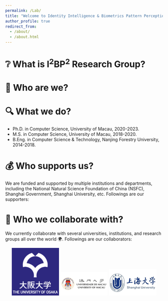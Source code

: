 ```yaml
---
permalink: /Lab/
title: "Welcome to Identity Intelligence & Biometrics Pattern Perception Research Group (I^2BP^2 Research Group)!"
author_profile: true
redirect_from: 
  - /about/
  - /about.html
---
```


❔ What is I<sup>2</sup>BP<sup>2</sup> Research Group?
======


🙋 Who are we?
======


🔍 What we do?
======
* Ph.D. in Computer Science, University of Macau, 2020-2023.
* M.S. in Computer Science, University of Macau, 2018-2020.
* B.Eng. in Computer Science & Technology, Nanjing Forestry University, 2014-2018.

💰 Who supports us?
======
We are funded and supported by multiple institutions and departments, including the National Natural Science Foundation of China (NSFC), Shanghai Government, Shanghai University, etc. Followings are our supporters:



🤝 Who we collaborate with?
======
We currently collaborate with several universities, institutions, and research groups all over the world 🌍. Followings are our collaborators:

<p align="center">
  <img src="/images/UO.png" width="30%" alt="Osaka University" />
  <img src="/images/UM.jfif" width="30%" alt="University of Macau" />
  <img src="/images/3031-universite-shanghai.jpg" width="30%" alt="Shanghai University" />
</p>

